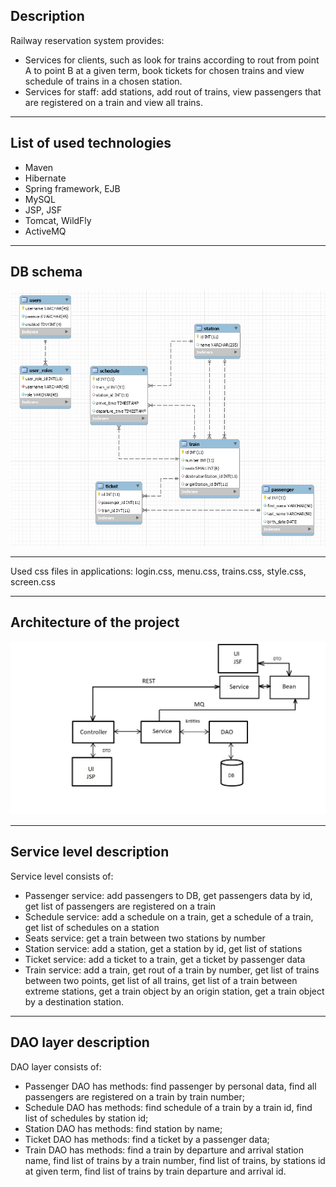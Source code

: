 ## Description

Railway reservation system provides: 
-	Services for clients, such as look for trains according to rout from point A to point B at a given term, book tickets for chosen trains and view schedule of trains in a chosen station.
-	Services for staff: add stations, add rout of trains, view passengers that are registered on a train and view all trains.

---
## List of used technologies

-	Maven
-	Hibernate
-	Spring framework, EJB
-	MySQL
-	JSP, JSF
-	Tomcat, WildFly
-	ActiveMQ

---
## DB schema
![Image description](https://github.com/vitalii7922/railway-reservation-system/blob/refactoring/src/main/java/com/tsystems/project/db/db.jpg)

---
Used css files in applications: login.css, menu.css, trains.css, style.css, screen.css

---
## Architecture of the project
![Image description](https://github.com/vitalii7922/railway-reservation-system/blob/refactoring/src/main/java/com/tsystems/project/db/Architecture.jpg)

---
## Service level description
Service level consists of:
- Passenger service: add passengers to DB, get passengers data by id, get list of passengers are registered on a train
- Schedule service:   add a schedule on a train, get a schedule of a train, get list of schedules on a station
- Seats service: get a train between two stations by number
- Station service: add a station, get a station by id, get list of stations
- Ticket service: add a ticket to a train, get a ticket by passenger data
- Train service: add a train, get rout of a train by number, get list of trains between two points, get list of all trains, get list of a train between extreme stations, get a train object by an origin station, get a train object by a destination station.

---
## DAO layer description
DAO layer consists of: 
- Passenger DAO has methods: find passenger by personal data, find all passengers are registered on a train by train number;
-  Schedule DAO has methods: find schedule of a train by a train id, find list of schedules by station id;
- Station DAO has methods: find station by name;
- Ticket DAO has methods: find a ticket by a passenger data;
- Train DAO has methods: find a train by departure and arrival station name, find list of trains by a train number, find list of trains, by stations id at given term, find list of trains by train departure and arrival id.

